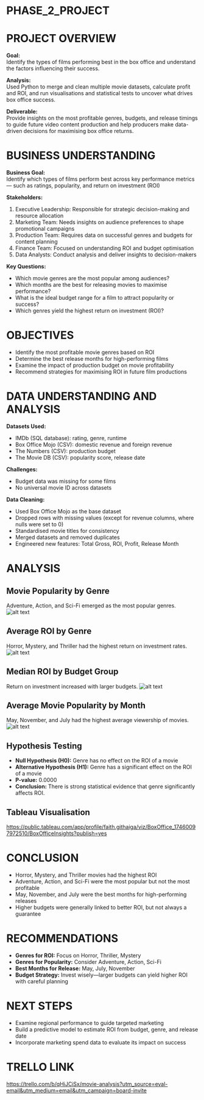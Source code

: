 # PHASE_2_PROJECT

# PROJECT OVERVIEW
**Goal:**  
Identify the types of films performing best in the box office and understand the factors influencing their success.

**Analysis:**  
Used Python to merge and clean multiple movie datasets, calculate profit and ROI, and run visualisations and statistical tests to uncover what drives box office success.

**Deliverable:**  
Provide insights on the most profitable genres, budgets, and release timings to guide future video content production and help producers make data-driven decisions for maximising box office returns.

# BUSINESS UNDERSTANDING
**Business Goal:**  
Identify which types of films perform best across key performance metrics — such as ratings, popularity, and return on investment (ROI)

**Stakeholders:**  
1. Executive Leadership: Responsible for strategic decision-making and resource allocation  
2. Marketing Team: Needs insights on audience preferences to shape promotional campaigns  
3. Production Team: Requires data on successful genres and budgets for content planning  
4. Finance Team: Focused on understanding ROI and budget optimisation  
5. Data Analysts: Conduct analysis and deliver insights to decision-makers  

**Key Questions:**  
- Which movie genres are the most popular among audiences?  
- Which months are the best for releasing movies to maximise performance?  
- What is the ideal budget range for a film to attract popularity or success?  
- Which genres yield the highest return on investment (ROI)?  

# OBJECTIVES
- Identify the most profitable movie genres based on ROI  
- Determine the best release months for high-performing films  
- Examine the impact of production budget on movie profitability  
- Recommend strategies for maximising ROI in future film productions  

# DATA UNDERSTANDING AND ANALYSIS

**Datasets Used:**  
- IMDb (SQL database): rating, genre, runtime  
- Box Office Mojo (CSV): domestic revenue and foreign revenue  
- The Numbers (CSV): production budget  
- The Movie DB (CSV): popularity score, release date  

**Challenges:**  
- Budget data was missing for some films  
- No universal movie ID across datasets  

**Data Cleaning:**  
- Used Box Office Mojo as the base dataset  
- Dropped rows with missing values (except for revenue columns, where nulls were set to 0)  
- Standardised movie titles for consistency  
- Merged datasets and removed duplicates  
- Engineered new features: Total Gross, ROI, Profit, Release Month  

# ANALYSIS

## Movie Popularity by Genre
Adventure, Action, and Sci-Fi emerged as the most popular genres.
![alt text](image-1.png)

## Average ROI by Genre
Horror, Mystery, and Thriller had the highest return on investment rates.
![alt text](image-9.png)

## Median ROI by Budget Group
Return on investment increased with larger budgets.
![alt text](image-7.png)

## Average Movie Popularity by Month
May, November, and July had the highest average viewership of movies.
![alt text](image-8.png)


## Hypothesis Testing
- **Null Hypothesis (H0):** Genre has no effect on the ROI of a movie  
- **Alternative Hypothesis (H1):** Genre has a significant effect on the ROI of a movie  
- **P-value:** 0.0000  
- **Conclusion:** There is strong statistical evidence that genre significantly affects ROI.

## Tableau Visualisation
https://public.tableau.com/app/profile/faith.githaiga/viz/BoxOffice_17460097972510/BoxOfficeInsights?publish=yes


# CONCLUSION
- Horror, Mystery, and Thriller movies had the highest ROI  
- Adventure, Action, and Sci-Fi were the most popular but not the most profitable  
- May, November, and July were the best months for high-performing releases  
- Higher budgets were generally linked to better ROI, but not always a guarantee  

# RECOMMENDATIONS
- **Genres for ROI:** Focus on Horror, Thriller, Mystery  
- **Genres for Popularity:** Consider Adventure, Action, Sci-Fi  
- **Best Months for Release:** May, July, November  
- **Budget Strategy:** Invest wisely—larger budgets can yield higher ROI with careful planning  

# NEXT STEPS
- Examine regional performance to guide targeted marketing  
- Build a predictive model to estimate ROI from budget, genre, and release date  
- Incorporate marketing spend data to evaluate its impact on success  

# TRELLO LINK
https://trello.com/b/qHiJCiSx/movie-analysis?utm_source=eval-email&utm_medium=email&utm_campaign=board-invite

